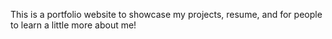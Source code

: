 This is a portfolio website to showcase my projects, resume, and for people to learn a little more about me!
